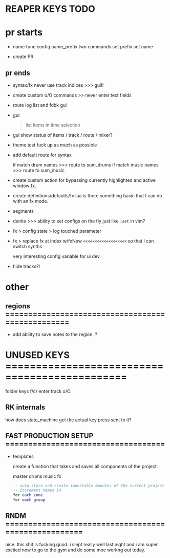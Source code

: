 # REAPER KEYS TODO

# pr starts

- name func
    config name_prefix
    two commands
    set prefix
    set name

- create PR

## pr ends

- syntax/fx never use track indices >>> gui!!

- create custom o/O commands >> never enter text fields

- route log list and fdbk
    gui

- gui

    > list items in time selection

- gui
    show status of
    items / track / route / mixer?

* theme
    test
    fuck up as much as possible

- add default route for syntax

    if match drum names >>> route to sum_drums
    if match music names >>> route to sum_music

* create custom action for bypassing currently highlighted and active window fx.

* create definitions/defaults/fx.lua
    is there something basic that I can do with an fx mode.

- segments

- denite >>> ability to set configs on the fly just like `:set` in vim?

* fx > config state > log touched parameter

- fx > replace fx at index w/fxNew `<<<<<<<<<<<<<<<<<<<`
    so that I can switch synths

    very interesting config variable for ui dev

* hide tracks?!

# other

## regions =================================================

- add ability to save notes to the region. ?

# UNUSED KEYS ==============================================

folder keys f/c/<TAB>
enter track o/O

## RK internals

how does state_machine get the actual key press sent to it?

## FAST PRODUCTION SETUP ===================================

- templates

    create a function that takes and saves all components of the project.

    master
    drums
    music
    fx

    ```lua
    -- auto store and create importable modules of the current project
    -- increment names in
    for each zone
    for each group
    ```

## RNDM ====================================================

nice. this shit is fucking good. i slept really well last night and
i am super excited now to go to the gym and do some moe workng out today.
